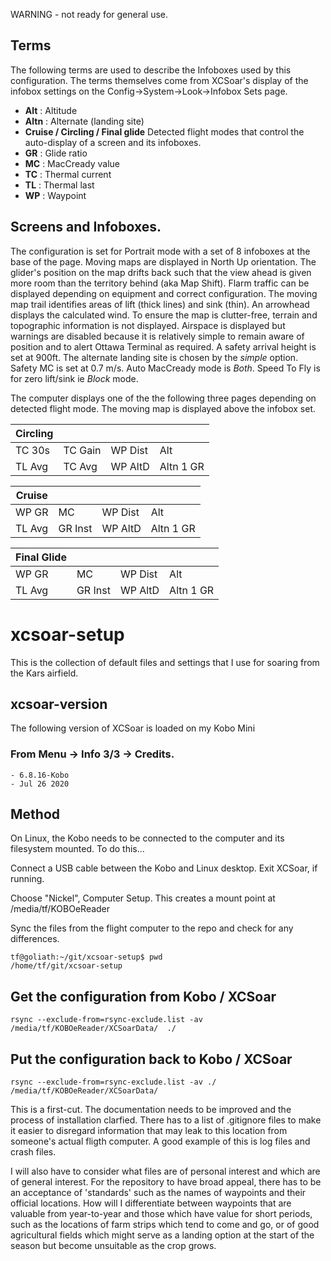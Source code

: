 WARNING - not ready for general use.

## Terms

The following terms are used to describe the Infoboxes used by this configuration. The terms themselves come from XCSoar's display of the infobox settings on the Config->System->Look->Infobox Sets page.

- **Alt** : Altitude
- **Altn** : Alternate (landing site)
- **Cruise / Circling / Final glide** Detected flight modes that control the auto-display of a screen and its infoboxes.
- **GR** : Glide ratio
- **MC** : MacCready value
- **TC** : Thermal current
- **TL** : Thermal last
- **WP** : Waypoint

## Screens and Infoboxes.

The configuration is set for Portrait mode with a set of 8 infoboxes at the base of the page. Moving maps are displayed in North Up orientation. The glider's position on the map drifts back such that the view ahead is given more room than the territory behind (aka Map Shift). Flarm traffic can be displayed depending on equipment and correct configuration. The moving map trail identifies areas of lift (thick lines) and sink (thin). An arrowhead displays the calculated wind. To ensure the map is clutter-free, terrain and topographic information is not displayed. Airspace is displayed but warnings are disabled because it is relatively simple to remain aware of position and to alert Ottawa Terminal as required. A safety arrival height is set at 900ft. The alternate landing site is chosen by the *simple* option. Safety MC is set at 0.7 m/s. Auto MacCready mode is *Both*. Speed To Fly is for zero lift/sink ie *Block* mode. 

The computer displays one of the the following three pages depending on detected flight mode. The moving map is displayed above the infobox set.

| Circling ||||
|---|---|---|---|
TC 30s | TC Gain | WP Dist| Alt |
TL Avg | TC Avg | WP AltD | Altn 1 GR|

| Cruise ||||
|---|---|---|---|
|WP GR | MC | WP Dist| Alt |
|TL Avg | GR Inst | WP AltD | Altn 1 GR|


| Final Glide ||||
|---|---|---|---|
| WP GR | MC | WP Dist| Alt |
| TL Avg | GR Inst  |WP AltD | Altn 1 GR|


# xcsoar-setup

This is the collection of default files and settings that I use for soaring from the Kars airfield.

## xcsoar-version

The following version of XCSoar is loaded on my Kobo Mini

### From Menu -> Info 3/3 -> Credits.
```
- 6.8.16-Kobo
- Jul 26 2020
```
## Method

On Linux, the Kobo needs to be connected to the computer and its filesystem mounted. To do this...

Connect a USB cable between the Kobo and Linux desktop. Exit XCSoar, if running.

Choose "Nickel", Computer Setup. This creates a mount point at /media/tf/KOBOeReader

Sync the files from the flight computer to the repo and check for any differences.

```
tf@goliath:~/git/xcsoar-setup$ pwd
/home/tf/git/xcsoar-setup
```

## Get the configuration from Kobo / XCSoar
```
rsync --exclude-from=rsync-exclude.list -av /media/tf/KOBOeReader/XCSoarData/  ./
```

## Put the configuration back to Kobo / XCSoar
```
rsync --exclude-from=rsync-exclude.list -av ./ /media/tf/KOBOeReader/XCSoarData/
```


This is a first-cut. The documentation needs to be improved and the process of installation clarfied. There has to a list of .gitignore files to make it easier to disregard information that may leak to this location from someone's actual fligth computer. A good example of this is log files and crash files.

I will also have to consider what files are of personal interest and which are of general interest. For the repository to have broad appeal, there has to be an acceptance of 'standards' such as the names of waypoints and their official locations. How will I differentiate between waypoints that are valuable from year-to-year and those which have value for short periods, such as the locations of farm strips which tend to come and go, or of good agricultural fields which might serve as a landing option at the start of the season but become unsuitable as the crop grows.
